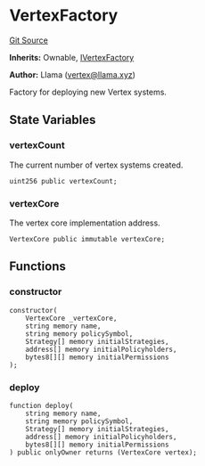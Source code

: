 # VertexFactory
[Git Source](https://github.com/llama-community/vertex-v1/blob/273c5d72ad31cc2754f7da37333566f14375808b/src/factory/VertexFactory.sol)

**Inherits:**
Ownable, [IVertexFactory](/src/factory/IVertexFactory.sol/contract.IVertexFactory.md)

**Author:**
Llama (vertex@llama.xyz)

Factory for deploying new Vertex systems.


## State Variables
### vertexCount
The current number of vertex systems created.


```solidity
uint256 public vertexCount;
```


### vertexCore
The vertex core implementation address.


```solidity
VertexCore public immutable vertexCore;
```


## Functions
### constructor


```solidity
constructor(
    VertexCore _vertexCore,
    string memory name,
    string memory policySymbol,
    Strategy[] memory initialStrategies,
    address[] memory initialPolicyholders,
    bytes8[][] memory initialPermissions
);
```

### deploy


```solidity
function deploy(
    string memory name,
    string memory policySymbol,
    Strategy[] memory initialStrategies,
    address[] memory initialPolicyholders,
    bytes8[][] memory initialPermissions
) public onlyOwner returns (VertexCore vertex);
```


